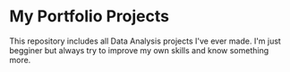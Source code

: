 # My Portfolio Projects
This repository includes all Data Analysis projects I've ever made.
I'm just begginer but always try to improve my own skills and know something more.
